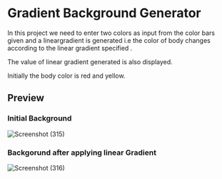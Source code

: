 # Gradient Background Generator

In this project we need to enter two colors as input from the color bars given and a lineargradient is generated i.e the color of body changes according to the linear gradient specified .

The value of linear gradient generated is also displayed.

Initially the body color is red and yellow.

## Preview

### Initial Background

![Screenshot (315)](https://user-images.githubusercontent.com/80022302/214743296-51e57589-3d30-4ed4-99f2-e435b18a41dc.png)

### Backgorund after applying linear Gradient

![Screenshot (316)](https://user-images.githubusercontent.com/80022302/214743667-33b2b9a0-d9fa-4ad5-ad2a-52cda78270e9.png)


